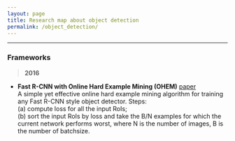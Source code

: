 ```yaml
---
layout: page
title: Research map about object detection
permalink: /object_detection/
---
```


------

### Frameworks

> **2016**

* **Fast R-CNN with Online Hard Example Mining (OHEM)** 
[paper](http://arxiv.org/abs/1604.03540)  
A simple yet effective online hard example mining algorithm for training any Fast R-CNN style object detector. Steps:  
    (a) compute loss for all the input RoIs;  
    (b) sort the input RoIs by loss and take the B/N examples for which the current network performs worst, where N is the number of images, B is the number of batchsize.

###

